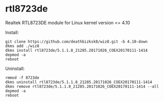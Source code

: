 # rtl8723de
Realtek RTL8723DE module for Linux kernel version <= 4.10

Install:

    git clone https://github.com/deathbizksk8/wiz8.git -b 4.10-down
    dkms add ./wiz8
    dkms install rtl8723de/5.1.1.8_21285.20171026_COEX20170111-1414
    depmod -a
    reboot

Uninstall:

    rmmod -f 8723de
    dkms uninstall rtl8723de/5.1.1.8_21285.20171026_COEX20170111-1414
    dkms remove rtl8723de/5.1.1.8_21285.20171026_COEX20170111-1414 --all
    depmod -a
    reboot
